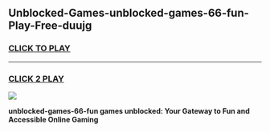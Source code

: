 
## Unblocked-Games-unblocked-games-66-fun-Play-Free-duujg
<h3>
<a href="https://premium76.site?title=unblocked-games-66-fun&ref=21A">CLICK TO PLAY</a></h3>
<hr>

<h3>
<a href="https://premium76.site?title=unblocked-games-66-fun&ref=21A">CLICK 2 PLAY</a>
  
</h3>

<a href="https://premium76.site?title=unblocked-games-66-fun&ref=21A"><img src="https://clearcache.store/games.png"></a>


**unblocked-games-66-fun games unblocked: Your Gateway to Fun and Accessible Online Gaming**
